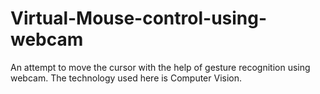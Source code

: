 # Virtual-Mouse-control-using-webcam
An attempt to move the cursor with the help of gesture recognition using webcam. The technology used here is Computer Vision.
